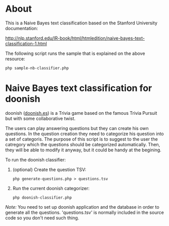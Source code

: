 # About

This is a Naive Bayes text classification based on the Stanford University documentation:

http://nlp.stanford.edu/IR-book/html/htmledition/naive-bayes-text-classification-1.html

The following script runs the sample that is explained on the above resource:

    php sample-nb-classifier.php

# Naive Bayes text classification for doonish

doonish ([doonish.es](http://doonish.es "doonish trivial colavorativo")) is a Trivia game based on 
the famous Trivia Pursuit but with some collaborative twist.  

The users can play answering questions but they can create his own questions. In the
question creation they need to categorize his question into a set of categoris. The purpose
of this script is to suggest to the user the catregory which the questions should be 
categorized automatically. Then, they will be able to modify it anyway, but it could be handy
at the begining.

To run the doonish classifier:

1. (optional) Create the question TSV:

    `php generate-questions.php > questions.tsv`

2. Run the current doonish categorizer:

    `php doonish-classifier.php`

*Note:* You need to set up doonish application and the database in order to generate all the questions. 'questions.tsv' is normally  included in the source code so you don't need such thing.

